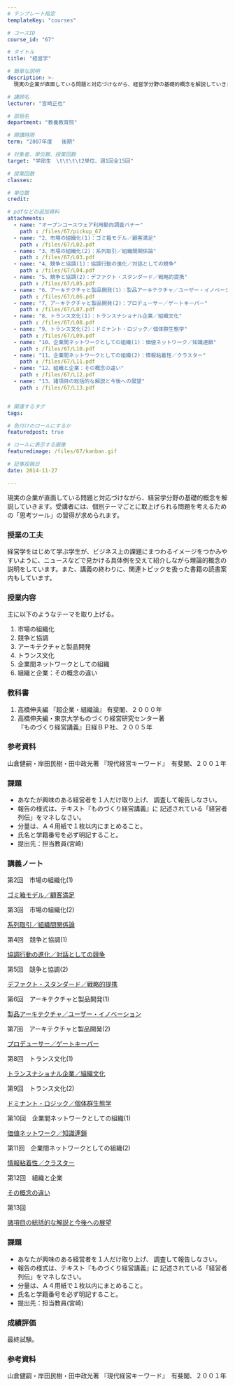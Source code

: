 ```yaml
---
# テンプレート指定
templateKey: "courses"

# コースID
course_id: "67"

# タイトル
title: "経営学"

# 簡単な説明
description: >-
  現実の企業が直面している問題と対応づけながら、経営学分野の基礎的概念を解説していきます。受講者には、個別テーマごとに取上げられる問題を考えるための「思考ツール」の習得が求められます。...

# 講師名
lecturer: "宮崎正也"

# 部局名
department: "教養教育院"

# 開講時限
term: "2007年度	後期"

# 対象者、単位数、授業回数
target: "学部生　\t\t\t\t2単位、週1回全15回"

# 授業回数
classes: 

# 単位数
credit: 

# pdfなどの追加資料
attachments: 
  - name: "オープンコースウェア利用動向調査バナー" 
    path : /files/67/pickup_67
  - name: "2、市場の組織化(1)：ゴミ箱モデル／顧客満足" 
    path : /files/67/L02.pdf
  - name: "3、市場の組織化(2)：系列取引／組織間関係論" 
    path : /files/67/L03.pdf
  - name: "4、競争と協調(1)：協調行動の進化／対話としての競争" 
    path : /files/67/L04.pdf
  - name: "5、競争と協調(2)：デファクト・スタンダード／戦略的提携" 
    path : /files/67/L05.pdf
  - name: "6、アーキテクチャと製品開発(1)：製品アーキテクチャ／ユーザー・イノベーション" 
    path : /files/67/L06.pdf
  - name: "7、アーキテクチャと製品開発(2)：プロデューサー／ゲートキーパー" 
    path : /files/67/L07.pdf
  - name: "8、トランス文化(1)：トランスナショナル企業／組織文化" 
    path : /files/67/L08.pdf
  - name: "9、トランス文化(2)：ドミナント・ロジック／個体群生態学" 
    path : /files/67/L09.pdf
  - name: "10、企業間ネットワークとしての組織(1)：価値ネットワーク／知識連鎖" 
    path : /files/67/L10.pdf
  - name: "11、企業間ネットワークとしての組織(2)：情報粘着性／クラスター" 
    path : /files/67/L11.pdf
  - name: "12、組織と企業：その概念の違い" 
    path : /files/67/L12.pdf
  - name: "13、諸項目の総括的な解説と今後への展望" 
    path : /files/67/L13.pdf


# 関連するタグ
tags:

# 色付けのロールにするか
featuredpost: true

# ロールに表示する画像
featuredimage: /files/67/kanban.gif

# 記事投稿日
date: 2014-11-27

---
```

現実の企業が直面している問題と対応づけながら、経営学分野の基礎的概念を解説していきます。受講者には、個別テーマごとに取上げられる問題を考えるための「思考ツール」の習得が求められます。
### 授業の工夫

経営学をはじめて学ぶ学生が、ビジネス上の課題にまつわるイメージをつかみやすいように、ニュースなどで見かける具体例を交えて紹介しながら理論的概念の説明をしています。また、講義の終わりに、関連トピックを扱った書籍の読書案内もしています。

### 授業内容

主に以下のようなテーマを取り上げる。

  1. 市場の組織化
  2. 競争と協調
  3. アーキテクチャと製品開発
  4. トランス文化
  5. 企業間ネットワークとしての組織
  6. 組織と企業：その概念の違い

### 教科書

  1. 高橋伸夫編 『超企業・組織論』 有斐閣、２０００年
  2. 高橋伸夫編・東京大学ものづくり経営研究センター著  
    『ものづくり経営講義』日経ＢＰ社、２００５年

### 参考資料

山倉健嗣・岸田民樹・田中政光著 『現代経営キーワード』　有斐閣、２００１年 

### 課題

  * あなたが興味のある経営者を１人だけ取り上げ、 調査して報告しなさい。
  * 報告の様式は、テキスト『ものづくり経営講義』に 記述されている「経営者列伝」をマネしなさい。
  * 分量は、Ａ４用紙で１枚以内にまとめること。
  * 氏名と学籍番号を必ず明記すること。
  * 提出先：担当教員(宮崎)

### 講義ノート

第2回　市場の組織化(1) 


[ゴミ箱モデル／顧客満足](/files/67/L02.pdf) 

第3回　市場の組織化(2)


[系列取引／組織間関係論](/files/67/L03.pdf) 

第4回　競争と協調(1)


[協調行動の進化／対話としての競争](/files/67/L04.pdf) 

第5回　競争と協調(2)


[デファクト・スタンダード／戦略的提携](/files/67/L05.pdf) 

第6回　アーキテクチャと製品開発(1)


[製品アーキテクチャ／ユーザー・イノベーション](/files/67/L06.pdf) 

第7回　アーキテクチャと製品開発(2)


[プロデューサー／ゲートキーパー](/files/67/L07.pdf) 

第8回　トランス文化(1)


[トランスナショナル企業／組織文化](/files/67/L08.pdf) 

第9回　トランス文化(2)


[ドミナント・ロジック／個体群生態学](/files/67/L09.pdf) 

第10回　企業間ネットワークとしての組織(1)


[価値ネットワーク／知識連鎖](/files/67/L10.pdf) 

第11回　企業間ネットワークとしての組織(2)


[情報粘着性／クラスター](/files/67/L11.pdf) 

第12回　組織と企業


[その概念の違い](/files/67/L12.pdf) 

第13回　


[諸項目の総括的な解説と今後への展望](/files/67/L13.pdf) 
### 課題

  * あなたが興味のある経営者を１人だけ取り上げ、 調査して報告しなさい。
  * 報告の様式は、テキスト『ものづくり経営講義』に 記述されている「経営者列伝」をマネしなさい。
  * 分量は、Ａ４用紙で１枚以内にまとめること。
  * 氏名と学籍番号を必ず明記すること。
  * 提出先：担当教員(宮崎)
### 成績評価

最終試験。
### 参考資料

山倉健嗣・岸田民樹・田中政光著 『現代経営キーワード』　有斐閣、２００１年